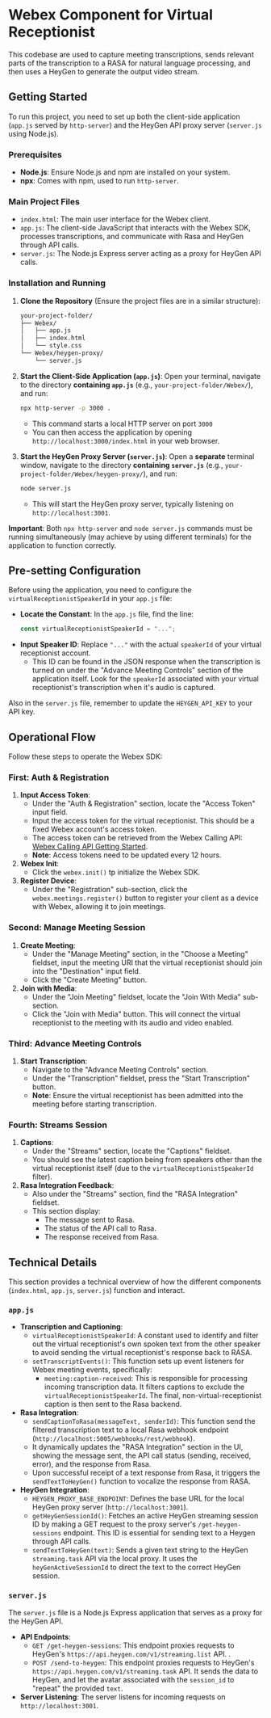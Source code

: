 # Webex Component for Virtual Receptionist

This codebase are used to capture meeting transcriptions, sends relevant parts of the transcription to a RASA for natural language processing, and then uses a HeyGen to generate the output video stream.

## Getting Started

To run this project, you need to set up both the client-side application (`app.js` served by `http-server`) and the HeyGen API proxy server (`server.js` using Node.js).

### Prerequisites

* **Node.js**: Ensure Node.js and npm are installed on your system.
* **npx**: Comes with npm, used to run `http-server`.

### Main Project Files

* `index.html`: The main user interface for the Webex client.
* `app.js`: The client-side JavaScript that interacts with the Webex SDK, processes transcriptions, and communicate with Rasa and HeyGen through API calls.
* `server.js`: The Node.js Express server acting as a proxy for HeyGen API calls.

### Installation and Running

1.  **Clone the Repository** (Ensure the project files are in a similar structure):

    ```bash
    your-project-folder/
    ├── Webex/
    │   ├── app.js
    │   ├── index.html
    │   └── style.css
    └── Webex/heygen-proxy/
        └── server.js
    ```

2.  **Start the Client-Side Application (`app.js`)**:
    Open your terminal, navigate to the directory **containing `app.js`** (e.g., `your-project-folder/Webex/`), and run:

    ```bash
    npx http-server -p 3000 .
    ```
    * This command starts a local HTTP server on port `3000`
    * You can then access the application by opening `http://localhost:3000/index.html` in your web browser.

3.  **Start the HeyGen Proxy Server (`server.js`)**:
    Open a **separate** terminal window, navigate to the directory **containing `server.js`** (e.g., `your-project-folder/Webex/heygen-proxy/`), and run:

    ```bash
    node server.js
    ```
    * This will start the HeyGen proxy server, typically listening on `http://localhost:3001`.

**Important**: Both `npx http-server` and `node server.js` commands must be running simultaneously (may achieve by using different terminals) for the application to function correctly.

## Pre-setting Configuration

Before using the application, you need to configure the `virtualReceptionistSpeakerId` in your `app.js` file:

* **Locate the Constant**: In the `app.js` file, find the line:
    ```javascript
    const virtualReceptionistSpeakerId = "...";
    ```
* **Input Speaker ID**: Replace `"..."` with the actual `speakerId` of your virtual receptionist account.
    * This ID can be found in the JSON response when the transcription is turned on under the "Advance Meeting Controls" section of the application itself. Look for the `speakerId` associated with your virtual receptionist's transcription when it's audio is captured.

Also in the `server.js` file, remember to update the `HEYGEN_API_KEY` to your API key.

## Operational Flow

Follow these steps to operate the Webex SDK:

### First: Auth & Registration

1.  **Input Access Token**:
    * Under the "Auth & Registration" section, locate the "Access Token" input field.
    * Input the access token for the virtual receptionist. This should be a fixed Webex account's access token.
    * The access token can be retrieved from the Webex Calling API: [Webex Calling API Getting Started](https://developer.webex.com/calling/docs/getting-started).
    * **Note**: Access tokens need to be updated every 12 hours.
2.  **Webex Init**:
    * Click the `webex.init()` tp initialize the Webex SDK.
3.  **Register Device**:
    * Under the "Registration" sub-section, click the `webex.meetings.register()` button to register your client as a device with Webex, allowing it to join meetings.

### Second: Manage Meeting Session

1.  **Create Meeting**:
    * Under the "Manage Meeting" section, in the "Choose a Meeting" fieldset, input the meeting URI that the virtual receptionist should join into the "Destination" input field.
    * Click the "Create Meeting" button.
2.  **Join with Media**:
    * Under the "Join Meeting" fieldset, locate the "Join With Media" sub-section.
    * Click the "Join with Media" button. This will connect the virtual receptionist to the meeting with its audio and video enabled.

### Third: Advance Meeting Controls

1.  **Start Transcription**:
    * Navigate to the "Advance Meeting Controls" section.
    * Under the "Transcription" fieldset, press the "Start Transcription" button.
    * **Note**: Ensure the virtual receptionist has been admitted into the meeting before starting transcription.

### Fourth: Streams Session

1.  **Captions**:
    * Under the "Streams" section, locate the "Captions" fieldset.
    * You should see the latest caption being from speakers other than the virtual receptionist itself (due to the `virtualReceptionistSpeakerId` filter).
2.  **Rasa Integration Feedback**:
    * Also under the "Streams" section, find the "RASA Integration" fieldset.
    * This section display:
        * The message sent to Rasa.
        * The status of the API call to Rasa.
        * The response received from Rasa.

## Technical Details

This section provides a technical overview of how the different components (`index.html`, `app.js`, `server.js`) function and interact.

### `app.js`

* **Transcription and Captioning**:
    * `virtualReceptionistSpeakerId`: A constant used to identify and filter out the virtual receptionist's own spoken text from the other speaker to avoid sending the virtual receptionist's response back to RASA.
    * `setTranscriptEvents()`: This function sets up event listeners for Webex meeting events, specifically:
        * `meeting:caption-received`: This is responsible for processing incoming transcription data. It filters captions to exclude the `virtualReceptionistSpeakerId`. The final, non-virtual-receptionist caption is then sent to the Rasa backend.
* **Rasa Integration**:
    * `sendCaptionToRasa(messageText, senderId)`: This function send the filtered transcription text to a local Rasa webhook endpoint (`http://localhost:5005/webhooks/rest/webhook`).
    * It dynamically updates the "RASA Integration" section in the UI, showing the message sent, the API call status (sending, received, error), and the response from Rasa.
    * Upon successful receipt of a text response from Rasa, it triggers the `sendTextToHeyGen()` function to vocalize the response from RASA.
* **HeyGen Integration**:
    * `HEYGEN_PROXY_BASE_ENDPOINT`: Defines the base URL for the local HeyGen proxy server (`http://localhost:3001`).
    * `getHeyGenSessionId()`: Fetches an active HeyGen streaming session ID by making a GET request to the proxy server's `/get-heygen-sessions` endpoint. This ID is essential for sending text to a Heygen through API calls.
    * `sendTextToHeyGen(text)`: Sends a given text string to the HeyGen `streaming.task` API via the local proxy. It uses the `heyGenActiveSessionId` to direct the text to the correct HeyGen session.

### `server.js`

The `server.js` file is a Node.js Express application that serves as a proxy for the HeyGen API. 
* **API Endpoints**:
    * `GET /get-heygen-sessions`: This endpoint proxies requests to HeyGen's `https://api.heygen.com/v1/streaming.list` API. .
    * `POST /send-to-heygen`: This endpoint proxies requests to HeyGen's `https://api.heygen.com/v1/streaming.task` API. It  sends the data to HeyGen, and let the avatar associated with the `session_id` to "repeat" the provided `text`.
* **Server Listening**: The server listens for incoming requests on `http://localhost:3001`.